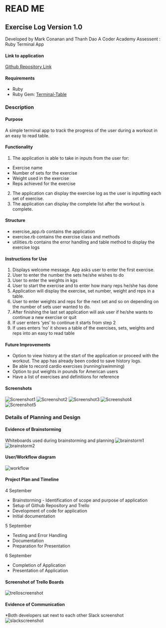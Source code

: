 # READ ME 

## Exercise Log Version 1.0
Developed by Mark Conanan and Thanh Dao
A Coder Academy Assessent : Ruby Terminal App

#### Link to application
[Github Repository Link](https://github.com/markconanan/CA_Assessment)

#### Requirements
* Ruby
* Ruby Gem: [Terminal-Table](https://github.com/tj/terminal-table)

### **Description**
#### **Purpose**
A simple terminal app to track the progress of the user during a workout in an easy to read table.
#### **Functionality**
1. The application is able to take in inputs from the user for:
* Exercise name
* Number of sets for the exercise
* Weight used in the exercise
* Reps achieved for the exercise
2. The application can display the exercise log as the user is inputting each set of exercise.
3. The application can display the complete list after the workout is complete.
#### **Structure**
* exercise_app.rb contains the application
* exercise.rb contains the exercise class and methods
* utilities.rb contains the error handling and table method to display the exercise logs
#### **Instructions for Use**
1. Displays welcome message. App asks user to enter the first exercise.
2. User to enter the number the sets he/she wishes to do 
3. User to enter the weights in kgs
4. User to start the exercise and to enter how many reps he/she has done
5. Application will display the exercise, set number, weight and reps in a table. 
6. User to enter weights and reps for the next set and so on depending on the number of sets user wanted to do.
7. After finishing the last set application will ask user if he/she wants to continue a new exercise or quit
8. If user enters ‘yes’ to continue it starts from step 2
9. If uses enters ‘no’ it shows a table of the exercises, sets, weights and reps into an easy to read table
#### **Future Improvements**
* Option to view history at the start of the application or proceed with the workout. The app has already been coded to save history logs.
* Be able to record cardio exercises (running/swimming)
* Option to put weights in pounds for American users
* Have a list of exercises and definitions for reference

#### **Screenshots**

![Screenshot1 ](/docs/screenshot1.png)
![Screenshot2 ](/docs/screenshot2.png)
![Screenshot3 ](/docs/screenshot3.png)
![Screenshot4 ](/docs/screenshot4.png)
![Screenshot5 ](/docs/screenshot5.png)

### **Details of Planning and Design**

#### **Evidence of Brainstorming**
Whiteboards used during brainstorming and planning
![brainstorm1 ](/docs/brainstorm1.png)
![brainstorm2](/docs/brainstorm2.png)

#### **User/Workflow diagram**
![workflow](/docs/flowchart.png)

#### **Project Plan and Timeline**
4 September
* Brainstorming - Identification of scope and purpose of application
* Setup of Github Repository and Trello
* Development of code for application 
* Initial documentation

5 September
* Testing and Error Handling
* Documentation
* Preparation for Presentation

6 September
* Completion of Application
* Presentation of Application 

#### **Screenshot of Trello Boards**
![trelloscreenshot](/docs/trelloscreenshot.png)

#### **Evidence of Communication**
*Both developers sat next to each other
Slack screenshot
![slackscreenshot](/docs/slackscreenshot.png)


